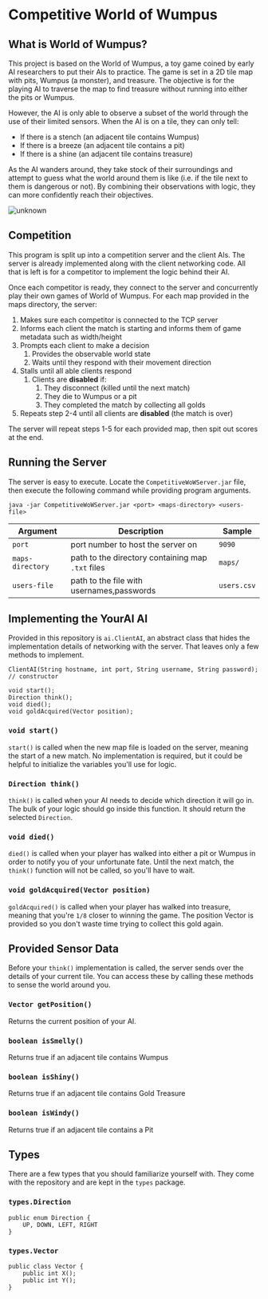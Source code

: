# Competitive World of Wumpus

## What is World of Wumpus?
This project is based on the World of Wumpus, a toy game coined by early AI
researchers to put their AIs to practice. The game is set in a 2D tile map
with pits, Wumpus (a monster), and treasure. The objective is for the
playing AI to traverse the map to find treasure without running into either
the pits or Wumpus.

However, the AI is only able to observe a subset of the world through
the use of their limited sensors. When the AI is on a tile, they can
only tell:

- If there is a stench (an adjacent tile contains Wumpus)
- If there is a breeze (an adjacent tile contains a pit)
- If there is a shine (an adjacent tile contains treasure)

As the AI wanders around, they take stock of their surroundings and
attempt to guess what the world around them is like (i.e. if the tile
next to them is dangerous or not). By combining their observations with
logic, they can more confidently reach their objectives.

![unknown](https://github.com/jnorman-us/competitive-wow/assets/9342286/ea9056ab-c713-4e96-b178-0e102ecb7bfe)


## Competition
This program is split up into a competition server and the client AIs.
The server is already implemented along with the client networking code.
All that is left is for a competitor to implement the logic behind their
AI.

Once each competitor is ready, they connect to the server and 
concurrently play their own games of World of Wumpus. For each map 
provided in the maps directory, the server:

1. Makes sure each competitor is connected to the TCP server
2. Informs each client the match is starting and informs them of game 
metadata such as width/height
3. Prompts each client to make a decision
   1. Provides the observable world state
   2. Waits until they respond with their movement direction
4. Stalls until all able clients respond
   1. Clients are **disabled** if:
      1. They disconnect (killed until the next match)
      2. They die to Wumpus or a pit
      3. They completed the match by collecting all golds
5. Repeats step 2-4 until all clients are **disabled** (the match
is over)

The server will repeat steps 1-5 for each provided map, then spit out
scores at the end.

## Running the Server
The server is easy to execute. Locate the `CompetitiveWoWServer.jar` 
file, then execute the following command while providing program
arguments.

    java -jar CompetitiveWoWServer.jar <port> <maps-directory> <users-file>

| Argument | Description | Sample |
| --- | --- | --- |
| `port` | port number to host the server on | `9090` |
| `maps-directory` | path to the directory containing map `.txt` files | `maps/` |
| `users-file` | path to the file with usernames,passwords | `users.csv` |

## Implementing the YourAI AI
Provided in this repository is `ai.ClientAI`, an abstract class that
hides the implementation details of networking with the server. That
leaves only a few methods to implement.

    ClientAI(String hostname, int port, String username, String password); // constructor
    
    void start();
    Direction think();
    void died();
    void goldAcquired(Vector position);

### `void start()`
`start()` is called when the new map file is loaded on the server, meaning
the start of a new match. No implementation is required, but it could be
helpful to initialize the variables you'll use for logic.

### `Direction think()`
`think()` is called when your AI needs to decide which direction it will
go in. The bulk of your logic should go inside this function. It should
return the selected `Direction`.

### `void died()`
`died()` is called when your player has walked into either a pit or Wumpus
in order to notify you of your unfortunate fate. Until the next match, the 
`think()` function will not be called, so you'll have to wait.

### `void goldAcquired(Vector position)`
`goldAcquired()` is called when your player has walked into treasure,
meaning that you're `1/8` closer to winning the game. The position Vector
is provided so you don't waste time trying to collect this gold again.

## Provided Sensor Data
Before your `think()` implementation is called, the server sends over
the details of your current tile. You can access these by calling
these methods to sense the world around you.

### `Vector getPosition()`
Returns the current position of your AI.

### `boolean isSmelly()`
Returns true if an adjacent tile contains Wumpus

### `boolean isShiny()`
Returns true if an adjacent tile contains Gold Treasure

### `boolean isWindy()`
Returns true if an adjacent tile contains a Pit

## Types
There are a few types that you should familiarize yourself with. They
come with the repository and are kept in the `types` package.

### `types.Direction`

    public enum Direction {
        UP, DOWN, LEFT, RIGHT
    }
   
### `types.Vector`

    public class Vector {
        public int X();
        public int Y();
    }
